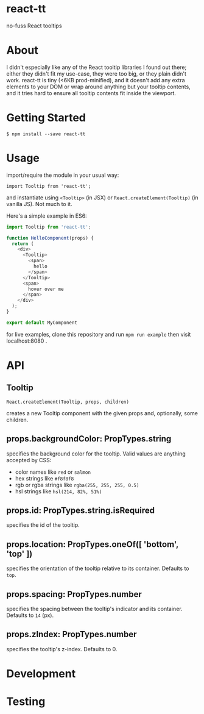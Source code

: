 # react-tt

no-fuss React tooltips

# About

I didn't especially like any of the React tooltip libraries I found out there; either they didn't fit my use-case, they were too big, or they plain didn't work.  react-tt is tiny (<6KB prod-minified), and it doesn't add any extra elements to your DOM or wrap around anything but your tooltip contents, and it tries hard to ensure all tooltip contents fit inside the viewport.

# Getting Started

    $ npm install --save react-tt

# Usage

import/require the module in your usual way:

    import Tooltip from 'react-tt';

and instantiate using `<Tooltip>` (in JSX) or `React.createElement(Tooltip)` (in vanilla JS).  Not much to it.

Here's a simple example in ES6:

```javascript
import Tooltip from 'react-tt';

function HelloComponent(props) {
  return (
    <div>
      <Tooltip>
        <span>
          hello
        </span>
      </Tooltip>
      <span>
        hover over me
      </span>
    </div>
  );
}

export default MyComponent
```

for live examples, clone this repository and run `npm run example` then visit localhost:8080 .

# API

## Tooltip

    React.createElement(Tooltip, props, children)
    
creates a new Tooltip component with the given props and, optionally, some children.

## props.backgroundColor: PropTypes.string

specifies the background color for the tooltip.  Valid values are anything accepted by CSS:
- color names like `red` or `salmon`
- hex strings like `#f8f8f8`
- rgb or rgba strings like `rgba(255, 255, 255, 0.5)`
- hsl strings like `hsl(214, 82%, 51%)`

## props.id: PropTypes.string.isRequired

specifies the id of the tooltip.

## props.location: PropTypes.oneOf([ 'bottom', 'top' ])

specifies the orientation of the tooltip relative to its container.  Defaults to `top`.

## props.spacing: PropTypes.number

specifies the spacing between the tooltip's indicator and its container.  Defaults to `14` (px).

## props.zIndex: PropTypes.number

specifies the tooltip's z-index.  Defaults to 0.

# Development

# Testing

